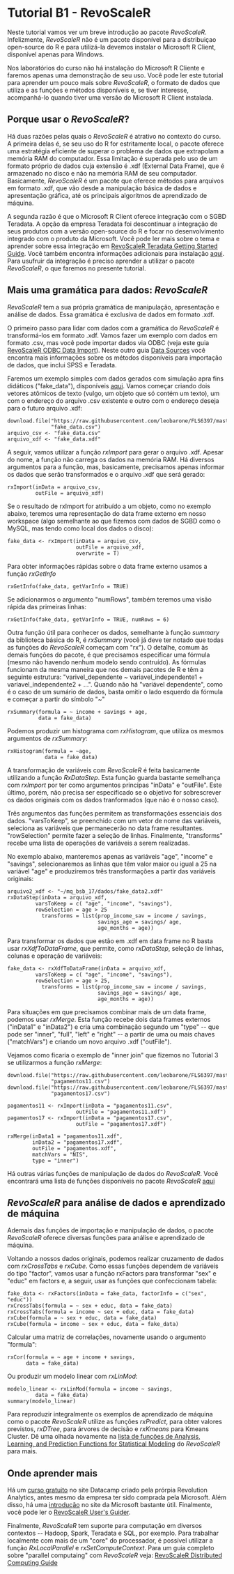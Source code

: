 # Tutorial B1 - RevoScaleR

Neste tutorial vamos ver um breve introdução ao pacote _RevoScaleR_. Infelizmente, _RevoScaleR_ não é um pacote disponível para a distribuiçao open-source do R e para utilizá-la devemos instalar o Microsoft R Client, disponível apenas para Windows.

Nos laboratórios do curso não há instalação do Microsoft R Cliente e faremos apenas uma demonstração de seu uso. Você pode ler este tutorial para aprender um pouco mais sobre _RevoScaleR_, o formato de dados que utiliza e as funções e métodos disponíveis e, se tiver interesse, acompanhá-lo quando tiver uma versão do Microsoft R Client instalada.

## Porque usar o _RevoScaleR_?

Há duas razões pelas quais o _RevoScaleR_ é atrativo no contexto do curso. A primeira delas é, se seu uso do R for estritamente local, o pacote oferece uma estratégia eficiente de superar o problema de dados que extrapolam a memória RAM do computador. Essa limitação é superada pelo uso de um formato próprio de dados cuja extensão é .xdf (External Data Frame), que é armazenado no disco e não na memória RAM de seu computador. Basicamente, _RevoScaleR_ é um pacote que oferece métodos para arquivos em formato .xdf, que vão desde a manipulação básica de dados e apresentação gráfica, até os principais algoritmos de aprendizado de máquina.

A segunda razão é que o Microsoft R Client oferece integração com o SGBD Teradata. A opção da empresa Teradata foi descontinuar a integração de seus produtos com a versão open-source do R e focar no desenvolvimento integrado com o produto da Microsoft. Você pode ler mais sobre o tema e aprender sobre essa integração em [RevoScaleR Teradata Getting Started Guide](https://msdn.microsoft.com/en-us/microsoft-r/scaler-teradata-getting-started). Você também encontra informações adicionais para instalação [aqui](https://msdn.microsoft.com/en-us/microsoft-r/rserver-install-teradata-client). Para usufruir da integração é preciso aprender a utilizar o pacote _RevoScaleR_, o que faremos no presente tutorial.

## Mais uma gramática para dados: _RevoScaleR_

_RevoScaleR_ tem a sua própria gramática de manipulação, apresentação e análise de dados. Essa gramática é exclusiva de dados em formato .xdf.

O primeiro passo para lidar com dados com a gramática do _RevoScaleR_ é transformá-los em formato .xdf. Vamos fazer um exemplo com dados em formato .csv, mas você pode importar dados via ODBC (veja este guia [RevoScaleR ODBC Data Import](https://msdn.microsoft.com/en-us/microsoft-r/scaler-odbc)). Neste outro guia [Data Sources](https://msdn.microsoft.com/en-us/microsoft-r/scaler-user-guide-data-source) você encontra mais informações sobre os métodos disponíveis para importação de dados, que inclui SPSS e Teradata.

Faremos um exemplo simples com dados gerados com simulação apra fins didáticos ("fake\_data"), disponíveis [aqui](https://raw.githubusercontent.com/leobarone/mq_bsb_17/master/dados/fake_data.csv). Vamos começar criando dois vetores atômicos de texto (vulgo, um objeto que só contém um texto), um com o endereço do arquivo .csv existente e outro com o endereço deseja para o futuro arquivo .xdf:

```{r}
download.file("https://raw.githubusercontent.com/leobarone/FLS6397/master/data/fake_data.csv",
              "fake_data.csv")
arquivo_csv <- "fake_data.csv"
arquivo_xdf <- "fake_data.xdf"
```

A seguir, vamos utilizar a função _rxImport_ para gerar o arquivo .xdf. Apesar do nome, a função não carrega os dados na memória RAM. Há diversos argumentos para a função, mas, basicamente, precisamos apenas informar os dados que serão transformados e o arquivo .xdf que será gerado:

```{r}
rxImport(inData = arquivo_csv,
         outFile = arquivo_xdf)
```

Se o resultado de rxImport for atribuído a um objeto, como no exemplo abaixo, teremos uma representação do data frame externo em nosso workspace (algo semelhante ao que fizemos com dados de SGBD como o MySQL, mas tendo como local dos dados o disco):

```{r}
fake_data <- rxImport(inData = arquivo_csv,
                      outFile = arquivo_xdf,
                      overwrite = T)
```

Para obter informações rápidas sobre o data frame externo usamos a função _rxGetInfo_

```{r}
rxGetInfo(fake_data, getVarInfo = TRUE)
```

Se adicionarmos o argumento "numRows", também teremos uma visão rápida das primeiras linhas:

```{r}
rxGetInfo(fake_data, getVarInfo = TRUE, numRows = 6)
```

Outra função útil para conhecer os dados, semelhante à função _summary_ da biblioteca básica do R, é _rxSummary_ (você já deve ter notado que todas as funções do _RevoScaleR_ começam com "rx"). O detalhe, comum às demais funções do pacote, é que precisamos especificar uma fórmula (mesmo não havendo nenhum modelo sendo contruído). As fórmulas funcionam da mesma maneira que nos demais pacotes de R e têm a seguinte estrutura: "varivel_dependente ~ variavel_independente1 + variavel_independente2 + ...". Quando não há "variável dependente", como é o caso de um sumário de dados, basta omitir o lado esquerdo da fórmula e começar a partir do símbolo "~"

```{r}
rxSummary(formula = ~ income + savings + age, 
          data = fake_data)
```

Podemos produzir um histograma com _rxHistogram_, que utiliza os mesmos argumentos de _rxSummary_:

```{r}
rxHistogram(formula = ~age, 
            data = fake_data)
```

A transformação de variáveis com _RevoScaleR_ é feita basicamente utilizando a função _RxDataStep_. Esta função guarda bastante semelhança com _rxImport_ por ter como argumentos principas "inData" e "outFile". Este último, porém, não precisa ser especificado se o objetivo for sobrescrever os dados originais com os dados tranformados (que não é o nosso caso).

Três argumentos das funções permitem as transformações essenciais dos dados. "varsToKeep", se preenchido com um vetor de nome das variáveis, seleciona as variáveis que permanecerão no data frame resultantes. "rowSelection" permite fazer a seleção de linhas. Finalmente, "transforms" recebe uma lista de operações de variáveis a serem realizadas.

No exemplo abaixo, manteremos apenas as variáveis "age", "income" e "savings", selecionaremos as linhas que têm valor maior ou igual a 25 na variável "age" e produziremos três transformações a partir das variáveis originais: 

```{r}
arquivo2_xdf <- "~/mq_bsb_17/dados/fake_data2.xdf"
rxDataStep(inData = arquivo_xdf, 
         varsToKeep = c( "age", "income", "savings"),
         rowSelection = age > 25
	       transforms = list(prop_income_sav = income / savings,
	                         savings_age = savings/ age,
	                         age_months = age))
```

Para transformar os dados que estão em .xdf em data frame no R basta usar _rxXdfToDataFrame_, que permite, como _rxDataStep_, seleção de linhas, colunas e operação de variáveis:

```{r}
fake_data <- rxXdfToDataFrame(inData = arquivo_xdf,
         varsToKeep = c( "age", "income", "savings"),
         rowSelection = age > 25,
	       transforms = list(prop_income_sav = income / savings,
	                         savings_age = savings/ age,
	                         age_months = age))
```

Para situações em que precisamos combinar mais de um data frame, podemos usar _rxMerge_. Esta função recebe dois data frames externos ("inData1" e "inData2") e cria uma combinação segundo um "type" -- que pode ser "inner", "full", "left" e "right" -- a partir de uma ou mais chaves ("matchVars") e criando um novo arquivo .xdf ("outFile").

Vejamos como ficaria o exemplo de "inner join" que fizemos no Tutorial 3 se utilizarmos a função _rxMerge_:

```{r}
download.file("https://raw.githubusercontent.com/leobarone/FLS6397/master/data/pagamentos11.csv",
              "pagamentos11.csv")
download.file("https://raw.githubusercontent.com/leobarone/FLS6397/master/data/pagamentos17.csv",
              "pagamentos17.csv")

pagamentos11 <- rxImport(inData = "pagamentos11.csv",
                      outFile = "pagamentos11.xdf")
pagamentos17 <- rxImport(inData = "pagamentos17.csv",
                      outFile = "pagamentos17.xdf")

rxMerge(inData1 = "pagamentos11.xdf", 
        inData2 = "pagamentos17.xdf",
        outFile = "pagamentos.xdf", 
        matchVars = "NIS",
        type = "inner")
```

Há outras várias funções de manipulação de dados do _RevoScaleR_. Você encontrará uma lista de funções disponíveis no pacote _RevoScaleR_ [aqui](https://msdn.microsoft.com/en-us/microsoft-r/scaler/scaler)

## _RevoScaleR_ para análise de dados e aprendizado de máquina

Ademais das funções de importação e manipulação de dados, o pacote _RevoScaleR_ oferece diversas funções para análise e aprendizado de máquina.

Voltando a nossos dados originais, podemos realizar cruzamento de dados com _rxCrossTabs_ e _rxCube_. Como essas funções dependem de variáveis do tipo "factor", vamos usar a função rxFactors para transformar "sex" e "educ" em factors e, a seguir, usar as funções que confeccionam tabela:

```{r}
fake_data <- rxFactors(inData = fake_data, factorInfo = c("sex", "educ"))
rxCrossTabs(formula = ~ sex + educ, data = fake_data)
rxCrossTabs(formula = income ~ sex + educ, data = fake_data)
rxCube(formula = ~ sex + educ, data = fake_data)
rxCube(formula = income ~ sex + educ, data = fake_data)
```

Calcular uma matriz de correlações, novamente usando o argumento "formula":

```{r}
rxCor(formula = ~ age + income + savings,
      data = fake_data)
```

Ou produzir um modelo linear com _rxLinMod_:

```{r}
modelo_linear <- rxLinMod(formula = income ~ savings, 
         data = fake_data)
summary(modelo_linear)
```

Para reproduzir integralmente os exemplos de aprendizado de máquina como o pacote _RevoScaleR_ utilize as funções _rxPredict_, para obter valores previstos, _rxDTree_, para árvores de decisão e _rxKmeans_ para Kmeans Cluster. Dê uma olhada novamente na [lista de funções de Analysis, Learning, and Prediction Functions for Statistical Modeling](https://msdn.microsoft.com/en-us/microsoft-r/scaler/scaler) do _RevoScaleR_ para mais.

## Onde aprender mais

Há um [curso gratuito](https://www.datacamp.com/community/open-courses/big-data-revolution-r-enterprise-tutorial) no site Datacamp criado pela prórpia Revolution Analytics, antes mesmo da empresa ter sido comprada pela Microsoft. Além disso, há uma [introdução](https://msdn.microsoft.com/en-us/microsoft-r/scaler-getting-started) no site da Microsoft bastante útil. Finalmente, você pode ler o [RevoScaleR User's Guider](https://packages.revolutionanalytics.com/doc/8.0.0/win/RevoScaleR_Users_Guide.pdf).

Finalmente, _RevoScaleR_ tem suporte para computação em diversos contextos -- Hadoop, Spark, Teradata e SQL, por exemplo. Para trabalhar localmente com mais de um "core" do processador, é possível utilizar a função _RxLocalParallel_ e _rxSetComputeContext_. Para um guia completo sobre "parallel computaing" com  _RevoScaleR_ veja: [RevoScaleR Distributed Computing Guide](https://packages.revolutionanalytics.com/doc/8.0.0/win/RevoScaleR_Distributed_Computing.pdf)

